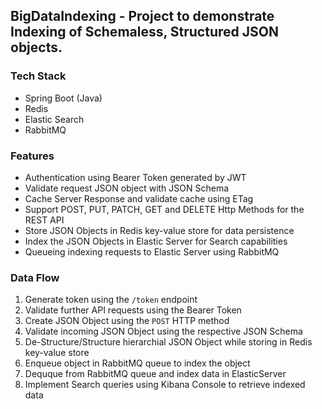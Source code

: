 ## BigDataIndexing - Project to demonstrate Indexing of Schemaless, Structured JSON objects.

### Tech Stack
- Spring Boot (Java)
- Redis 
- Elastic Search
- RabbitMQ

### Features
- Authentication using Bearer Token generated by JWT
- Validate request JSON object with JSON Schema
- Cache Server Response and validate cache using ETag
- Support POST, PUT, PATCH, GET and DELETE Http Methods for the REST API
- Store JSON Objects in Redis key-value store for data persistence
- Index the JSON Objects in Elastic Server for Search capabilities
- Queueing indexing requests to Elastic Server using RabbitMQ

### Data Flow
1. Generate token using the `/token` endpoint
2. Validate further API requests using the Bearer Token
3. Create JSON Object using the `POST` HTTP method
4. Validate incoming JSON Object using the respective JSON Schema
5. De-Structure/Structure hierarchial JSON Object while storing in Redis key-value store
6. Enqueue object in RabbitMQ queue to index the object
7. Dequque from RabbitMQ queue and index data in ElasticServer
8. Implement Search queries using Kibana Console to retrieve indexed data
